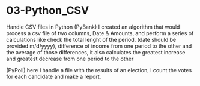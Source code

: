 # 03-Python_CSV
Handle CSV files in Python (PyBank)
I created an algorithm that would process a csv file of two columns, Date & Amounts, and 
perform a series of calculations like check the total lenght of the period, (date should be 
provided m/d/yyyy), difference of income from one period to the other and the average of those 
differences, it also calculates the greatest increase and greatest decrease from one period to the
other

(PyPoll)
here I handle a file with the results of an election, I count the votes for each candidate and make a report.
